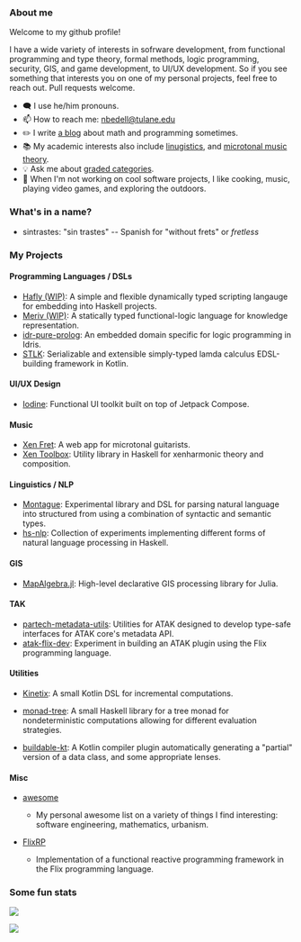 ### About me

Welcome to my github profile!

I have a wide variety of interests in sofrware development, from functional programming and type theory, formal methods, logic programming, security, GIS, and game development, to UI/UX development. So if you see something that interests you on one of my personal projects, feel free to reach out. Pull requests welcome.

- 🗨️ I use he/him pronouns.
- 📫 How to reach me: nbedell@tulane.edu
- ✏️ I write [a blog](https://sintrastes.github.io/blog/archive.html) about math and programming sometimes.
- 📚 My academic interests also include [linugistics](https://github.com/Sintrastes/Montague), and [microtonal music theory](https://github.com/Sintrastes/xen-toolbox).
- 💡 Ask me about [graded categories](https://digitallibrary.tulane.edu/islandora/object/tulane%3A90929/datastream/PDF/view).
- 🌳 When I'm not working on cool software projects, I like cooking, music, playing video games, and exploring the outdoors.

### What's in a name?
- sintrastes: "sin trastes" -- Spanish for "without frets" or _fretless_

### My Projects

#### Programming Languages / DSLs

  * [Hafly (WIP)](https://github.com/Sintrastes/hafly): A simple and flexible dynamically typed scripting langauge for embedding into Haskell projects.
  * [Meriv (WIP)](https://github.com/Sintrastes/meriv-core): A statically typed functional-logic language for knowledge representation.
  * [idr-pure-prolog](https://github.com/Sintrastes/idr-pure-prolog): An embedded domain specific for logic programming in Idris.
  * [STLK](https://github.com/Sintrastes/STLK): Serializable and extensible simply-typed lamda calculus EDSL-building framework in Kotlin.

#### UI/UX Design

  * [Iodine](https://github.com/Sintrastes/Iodine): Functional UI toolkit built on top of Jetpack Compose.

#### Music

  * [Xen Fret](https://github.com/Sintrastes/xen-fret): A web app for microtonal guitarists.
  * [Xen Toolbox](https://github.com/Sintrastes/xen-toolbox): Utility library in Haskell for xenharmonic theory and composition.

#### Linguistics / NLP

  * [Montague](https://github.com/Sintrastes/Montague): Experimental library and DSL for parsing natural language into structured from using a combination of syntactic and semantic types.
  * [hs-nlp](https://github.com/Sintrastes/hs-nlp): Collection of experiments implementing different forms of natural language processing in Haskell.

#### GIS

  * [MapAlgebra.jl](https://github.com/Sintrastes/MapAlgebra.jl): High-level declarative GIS processing library for Julia.

#### TAK

  * [partech-metadata-utils](https://github.com/PAR-Government/partech-metadata-utils): Utilities for ATAK designed to develop type-safe interfaces for ATAK core's metadata API.
  * [atak-flix-dev](https://github.com/Sintrastes/atak-flix-dev): Experiment in building an ATAK plugin using the Flix programming language.

#### Utilities

  * [Kinetix](https://github.com/Sintrastes/kinetix): A small Kotlin DSL for incremental computations.

  * [monad-tree](https://github.com/Sintrastes/monad-tree): A small Haskell library for a tree monad for nondeterministic computations allowing for different evaluation strategies.

  * [buildable-kt](https://github.com/Sintrastes/buildable-kt): A Kotlin compiler plugin automatically generating a "partial" version of a data class, and some appropriate lenses.

#### Misc
  * [awesome](https://github.com/Sintrastes/awesome)
    * My personal awesome list on a variety of things I find interesting: software engineering, mathematics, urbanism.

  * [FlixRP](https://github.com/Sintrastes/FlixRP)
    * Implementation of a functional reactive programming framework in the Flix programming language. 

### Some fun stats

![](https://github-profile-summary-cards.vercel.app/api/cards/repos-per-language?username=sintrastes&theme=vue&hide=html,css&langs_count=7)

![](https://github-profile-summary-cards.vercel.app/api/cards/profile-details?username=sintrastes&theme=vue) 


